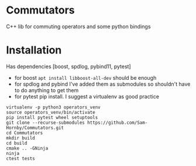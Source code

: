 # Commutators
C++ lib for commuting operators and some python bindings

# Installation

Has dependencies [boost, spdlog, pybind11, pytest]
 - for boost `apt install libboost-all-dev` should be enough
 - for spdlog and pybind I've added them as submodules so shouldn't
   have to do anything to get them
 - for pytest pip install. I suggest a virtualenv as good practice

```
virtualenv -p python3 operators_venv
source operators_venv/bin/activate
pip install pytest wheel setuptools
git clone --recurse-submodules https://github.com/Sam-Hornby/Commutators.git
cd Commutators
mkdir build
cd build
cmake .. -GNinja
ninja
ctest tests
```
